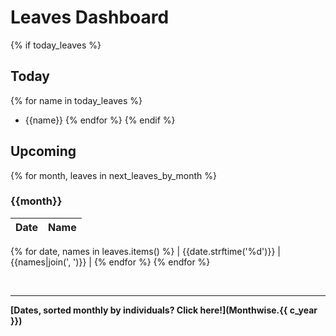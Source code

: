 # Leaves Dashboard

{% if today_leaves %}
## Today

{% for name in today_leaves %}
- {{name}}
{% endfor %}
{% endif %}

## Upcoming

{% for month, leaves in next_leaves_by_month %}

### {{month}}

| Date | Name |
| -----|------|
{% for date, names in leaves.items() %}
| {{date.strftime('%d')}} | {{names|join(', ')}} |
{% endfor %}
{% endfor %}

<br>

---

**[Dates, sorted monthly by individuals? Click here!](Monthwise.{{ c_year }})**
